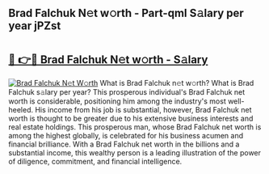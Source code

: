 ## Brad Falchuk N𝚎t w𝚘rth - Part-qmI S𝚊lary per year jPZst

# <h2><a href="http://gc0k8xz.nevu.top/?p=Brad+Falchuk">🔗 👉🔴 Brad Falchuk N𝚎t w𝚘rth - S𝚊lary</a></h2>

[![Brad Falchuk N𝚎t W𝚘rth](https://i.imgur.com/Oavwk0R.jpeg)](http://gc0k8xz.nevu.top/?p=Brad+Falchuk)
What is Brad Falchuk n𝚎t w𝚘rth? What is Brad Falchuk s𝚊lary per year?
This prosperous individual's Brad Falchuk net worth is considerable, positioning him among the industry's most well-heeled. His income from his job is substantial, however, Brad Falchuk net worth is thought to be greater due to his extensive business interests and real estate holdings. This prosperous man, whose Brad Falchuk net worth is among the highest globally, is celebrated for his business acumen and financial brilliance. With a Brad Falchuk net worth in the billions and a substantial income, this wealthy person is a leading illustration of the power of diligence, commitment, and financial intelligence.
